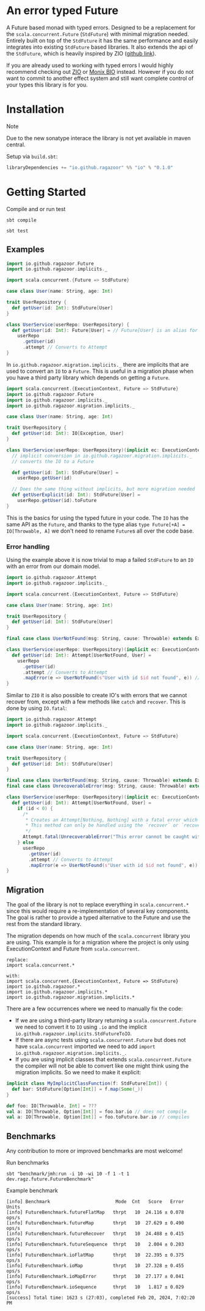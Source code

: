 # An error typed Future

A Future based monad with typed errors.
Designed to be a replacement for the `scala.concurrent.Future`
(`StdFuture`) with minimal migration needed. Entirely built on top
of the `StdFuture` it has
the same performance and easily integrates into existing `StdFuture`
based libraries.
It also extends the api of the `StdFuture`, which is heavily
inspired by ZIO ([github link](https://github.com/zio/zio)).

If you are already used to working with typed errors I would highly
recommend checking out [ZIO](https://zio.dev/overview/getting-started)
or [Monix BIO](https://bio.monix.io/docs/introduction) instead.
However if you do not want to commit to another effect system and
still want complete control of your types this library is for you.

# Installation

> [!NOTE]
> Due to the new sonatype interace the library is not yet available
> in maven central.

Setup via `build.sbt`:

```sbt
libraryDependencies += "io.github.ragazoor" %% "io" % "0.1.0"
```

# Getting Started

Compile and or run test

```shell
sbt compile
```

```shell
sbt test
```

## Examples

```scala
import io.github.ragazoor.Future
import io.github.ragazoor.implicits._

import scala.concurrent.{Future => StdFuture}

case class User(name: String, age: Int)

trait UserRepository {
  def getUser(id: Int): StdFuture[User]
}

class UserService(userRepo: UserRepository) {
  def getUser(id: Int): Future[User] = // Future[User] is an alias for Attempt[Throwable, User]
    userRepo
      .getUser(id)
      .attempt // Converts to Attempt
}
```

In `io.github.ragazoor.migration.implicits._` there are implicits that
are used to convert an `IO` to a `Future`. This is useful in a migration
phase when you have a third party library which depends on getting a
`Future`.

```scala
import scala.concurrent.{ExecutionContext, Future => StdFuture}
import io.github.ragazoor.Future
import io.github.ragazoor.implicits._
import io.github.ragazoor.migration.implicits._

case class User(name: String, age: Int)

trait UserRepository {
  def getUser(id: Int): IO[Exception, User]
}

class UserService(userRepo: UserRepository)(implicit ec: ExecutionContext) {
  // implicit conversion in io.github.ragazoor.migration.implicits._ 
  // converts the IO to a Future

  def getUser(id: Int): StdFuture[User] =
    userRepo.getUser(id)

  // Does the same thing without implicits, but more migration needed
  def getUserExplicit(id: Int): StdFuture[User] =
    userRepo.getUser(id).toFuture
}
```

This is the basics for using the typed future in
your code. The `IO` has the same API
as the `Future`, and thanks to the type alias
`type Future[+A] = IO[Throwable, A]` we don't need to rename `Future`s
all over the code base.

### Error handling

Using the example above it is now trivial to map a failed `StdFuture`
to an `IO` with an error from our domain model.

```scala 
import io.github.ragazoor.Attempt
import io.github.ragazoor.implicits._

import scala.concurrent.{ExecutionContext, Future => StdFuture}

case class User(name: String, age: Int)

trait UserRepository {
  def getUser(id: Int): StdFuture[User]
}

final case class UserNotFound(msg: String, cause: Throwable) extends Exception(msg, cause)

class UserService(userRepo: UserRepository)(implicit ec: ExecutionContext) {
  def getUser(id: Int): Attempt[UserNotFound, User] =
    userRepo
      .getUser(id)
      .attempt // Converts to Attempt
      .mapError(e => UserNotFound(s"User with id $id not found", e)) // Converts Error from Throwable -> UserNotFound
}
```

Similar to `ZIO` it is also possible to create IO's with errors that we cannot
recover from, except with a few methods like `catch` and `recover`. This is done by using `IO.fatal`:

```scala
import io.github.ragazoor.Attempt
import io.github.ragazoor.implicits._

import scala.concurrent.{ExecutionContext, Future => StdFuture}

case class User(name: String, age: Int)

trait UserRepository {
  def getUser(id: Int): StdFuture[User]
}

final case class UserNotFound(msg: String, cause: Throwable) extends Exception(msg, cause)
final case class UnrecoverableError(msg: String, cause: Throwable) extends Exception(msg, cause)

class UserService(userRepo: UserRepository)(implicit ec: ExecutionContext) {
  def getUser(id: Int): Attempt[UserNotFound, User] =
    if (id < 0) {
      /*
       * Creates an Attempt[Nothing, Nothing] with a fatal error which should not be recovered.
       * This method can only be handled using the `recover` or `recoverWith` methods.
       */
      Attempt.fatal(UnrecoverableError("This error cannot be caught with e.g. mapError", new Exception("Fatal error")))
    } else
      userRepo
        .getUser(id)
        .attempt // Converts to Attempt
        .mapError(e => UserNotFound(s"User with id $id not found", e)) // Converts Error from Throwable -> UserNotFound
}
```

## Migration

The goal of the library is not to replace everything in `scala.concurrent.*`
since this would require a re-implementation of several key components. The
goal is rather to provide a typed alternative to the Future and 
use the rest from the standard library.

The migration depends on how much of the `scala.concurrent` library you are
using. This example is for a migration where the project is only using
ExecutionContext and Future from `scala.concurrent`.
```text
replace: 
import scala.concurrent.*

with: 
import scala.concurrent.{ExecutionContext, Future => StdFuture}
import io.github.ragazoor.*
import io.github.ragazoor.implicits.*
import io.github.ragazoor.migration.implicits.*
```

There are a few occurrences where we need to manually fix the code:

- If we are using a third-party library returning a `scala.concurrent.Future`
  we need to convert it to `IO` using `.io` and the implicit
  `io.github.ragazoor.implicits.StdFutureToIO`.
- If there are async tests using `scala.concurrent.Future` but does not
  have `scala.concurrent` imported we need to add
  `import io.github.ragazoor.migration.implicits._`.
- If you are using implicit classes that extends `scala.concurrent.Future`
  the compiler will not be able to convert
  like one might think using the migration implicits. So we need to make
  it explicit:

```scala
implicit class MyImplicitClassFunction(f: StdFuture[Int]) {
  def bar: StdFuture[Option[Int]] = f.map(Some(_))
}

def foo: IO[Throwable, Int] = ???
val a: IO[Throwable, Option[Int]] = foo.bar.io // does not compile
val a: IO[Throwable, Option[Int]] = foo.toFuture.bar.io // compiles
```

## Benchmarks

Any contribution to more or improved benchmarks are most welcome!

Run benchmarks

```shell
sbt "benchmark/jmh:run -i 10 -wi 10 -f 1 -t 1 dev.ragz.future.FutureBenchmark"
```

Example benchmark

```text
[info] Benchmark                        Mode  Cnt   Score   Error  Units
[info] FutureBenchmark.futureFlatMap   thrpt   10  24.116 ± 0.078  ops/s
[info] FutureBenchmark.futureMap       thrpt   10  27.629 ± 0.490  ops/s
[info] FutureBenchmark.futureRecover   thrpt   10  24.488 ± 0.415  ops/s
[info] FutureBenchmark.futureSequence  thrpt   10   2.004 ± 0.203  ops/s
[info] FutureBenchmark.ioFlatMap       thrpt   10  22.395 ± 0.375  ops/s
[info] FutureBenchmark.ioMap           thrpt   10  27.328 ± 0.455  ops/s
[info] FutureBenchmark.ioMapError      thrpt   10  27.177 ± 0.041  ops/s
[info] FutureBenchmark.ioSequence      thrpt   10   1.817 ± 0.029  ops/s
[success] Total time: 1623 s (27:03), completed Feb 20, 2024, 7:02:20 PM
```
